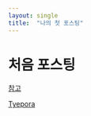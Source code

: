 ```yaml
---
layout: single
title:  "나의 첫 포스팅"
---
```


# 처음 포스팅


[참고](https://jekyllrb.com/docs/posts/)

[Tyepora](https://typora.io/)
